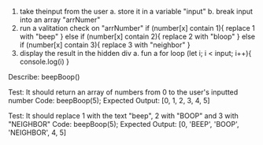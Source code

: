 1. take theinput from the user
  a. store it in a variable "input"
  b. break input into an array "arrNumer"
2. run a valitation check on "arrNumber"
  if (number[x] contain 1){
    replace 1 with "beep"
  } else if (number[x] contain 2){
    replace 2 with "bloop"
  }  else if (number[x] contain 3){
    replace 3 with "neighbor"
  }
3. display the result in the hidden div
  a. fun a for loop
    (let i; i < input; i++){
      console.log(i)
    }

Describe: beepBoop()

Test: It should return an array of numbers from 0 to the user's inputted number
Code: beepBoop(5);
Expected Output: [0, 1, 2, 3, 4, 5]

Test: It should replace 1 with the text "beep", 2 with "BOOP" and 3 with "NEIGHBOR"
Code: beepBoop(5);
Expected Output: [0, 'BEEP', 'BOOP', 'NEIGHBOR', 4, 5]